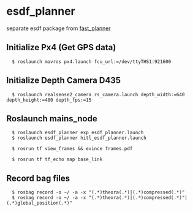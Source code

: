 # esdf_planner
separate esdf package from [fast_planner](https://github.com/HKUST-Aerial-Robotics/Fast-Planner)

## Initialize Px4 (Get GPS data)
```shell
  $ roslaunch mavros px4.launch fcu_url:=/dev/ttyTHS1:921600
```

## Initialize Depth Camera D435
```shell
  $ roslaunch realsense2_camera rs_camera.launch depth_width:=640 depth_height:=480 depth_fps:=15
```

## Roslaunch mains_node
```shell
  $ roslaunch esdf_planner exp_esdf_planner.launch
  $ roslaunch esdf_planner hitl_esdf_planner.launch
```
```shell
  $ rosrun tf view_frames && evince frames.pdf
```
```shell
  $ rosrun tf tf_echo map base_link
```

## Record bag files
```shell
  $ rosbag record -o ~/ -a -x "(.*)theora(.*)|(.*)compressed(.*)"
  $ rosbag record -o ~/ -a -x "(.*)theora(.*)|(.*)compressed(.*)"|(.*)global_position(.*)"
```
